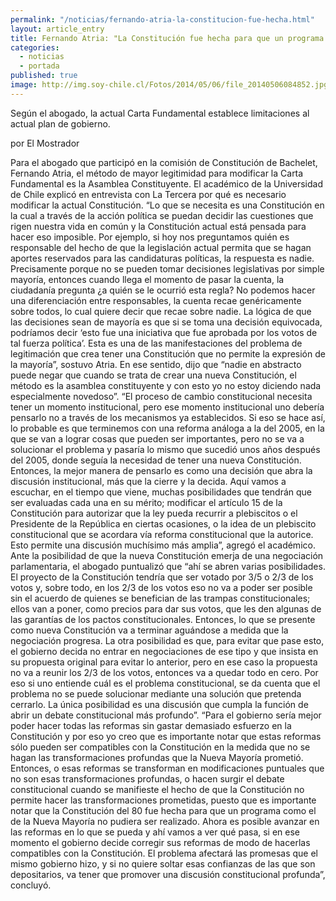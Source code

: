 ```yaml
---
permalink: "/noticias/fernando-atria-la-constitucion-fue-hecha.html"
layout: article_entry
title: Fernando Atria: "La Constitución fue hecha para que un programa como el de la Nueva Mayoría no sea realizable".
categories: 
  - noticias
  - portada
published: true
image: http://img.soy-chile.cl/Fotos/2014/05/06/file_20140506084852.jpg
---
```


Según el abogado, la actual Carta Fundamental establece limitaciones al actual plan de gobierno.

por El Mostrador

Para el abogado que participó en la comisión de Constitución de Bachelet, Fernando Atria, el método de mayor legitimidad para modificar la Carta Fundamental es la Asamblea Constituyente. El académico de la Universidad de Chile explicó en entrevista con La Tercera por qué es necesario modificar la actual Constitución.
“Lo que se necesita es una Constitución en la cual a través de la acción política se puedan decidir las cuestiones que rigen nuestra vida en común y la Constitución actual está pensada para hacer eso imposible. Por ejemplo, si hoy nos preguntamos quién es responsable del hecho de que la legislación actual permita que se hagan aportes reservados para las candidaturas políticas, la respuesta es nadie. Precisamente porque no se pueden tomar decisiones legislativas por simple mayoría, entonces cuando llega el momento de pasar la cuenta, la ciudadanía pregunta ¿a quién se le ocurrió esta regla? No podemos hacer una diferenciación entre responsables, la cuenta recae genéricamente sobre todos, lo cual quiere decir que recae sobre nadie. La lógica de que las decisiones sean de mayoría es que si se toma una decisión equivocada, podríamos decir ‘esto fue una iniciativa que fue aprobada por los votos de tal fuerza política’. Esta es una de las manifestaciones del problema de legitimación que crea tener una Constitución que no permite la expresión de la mayoría”, sostuvo Atria.
En ese sentido, dijo que “nadie en abstracto puede negar que cuando se trata de crear una nueva Constitución, el método es la asamblea constituyente y con esto yo no estoy diciendo nada especialmente novedoso”.
“El proceso de cambio constitucional necesita tener un momento institucional, pero ese momento institucional uno debería pensarlo no a través de los mecanismos ya establecidos. Si eso se hace así, lo probable es que terminemos con una reforma análoga a la del 2005, en la que se van a lograr cosas que pueden ser importantes, pero no se va a solucionar el problema y pasaría lo mismo que sucedió unos años después del 2005, donde seguía la necesidad de tener una nueva Constitución. Entonces, la mejor manera de pensarlo es como una decisión que abra la discusión institucional, más que la cierre y la decida. Aquí vamos a escuchar, en el tiempo que viene, muchas posibilidades que tendrán que ser evaluadas cada una en su mérito; modificar el artículo 15 de la Constitución para autorizar que la ley pueda recurrir a plebiscitos o el Presidente de la República en ciertas ocasiones, o la idea de un plebiscito constitucional que se acordara vía reforma constitucional que la autorice. Esto permite una discusión muchísimo más amplia”, agregó el académico.
Ante la posibilidad de que la nueva Constitución emerja de una negociación parlamentaria, el abogado puntualizó que “ahí se abren varias posibilidades. El proyecto de la Constitución tendría que ser votado por 3/5 o 2/3 de los votos y, sobre todo, en los 2/3 de los votos eso no va a poder ser posible sin el acuerdo de quienes se benefician de las trampas constitucionales; ellos van a poner, como precios para dar sus votos, que les den algunas de las garantías de los pactos constitucionales. Entonces, lo que se presente como nueva Constitución va a terminar aguándose a medida que la negociación progresa. La otra posibilidad es que, para evitar que pase esto, el gobierno decida no entrar en negociaciones de ese tipo y que insista en su propuesta original para evitar lo anterior, pero en ese caso la propuesta no va a reunir los 2/3 de los votos, entonces va a quedar todo en cero. Por eso si uno entiende cuál es el problema constitucional, se da cuenta que el problema no se puede solucionar mediante una solución que pretenda cerrarlo. La única posibilidad es una discusión que cumpla la función de abrir un debate constitucional más profundo”.
“Para el gobierno sería mejor poder hacer todas las reformas sin gastar demasiado esfuerzo en la Constitución y por eso yo creo que es importante notar que estas reformas sólo pueden ser compatibles con la Constitución en la medida que no se hagan las transformaciones profundas que la Nueva Mayoría prometió. Entonces, o esas reformas se transforman en modificaciones puntuales que no son esas transformaciones profundas, o hacen surgir el debate constitucional cuando se manifieste el hecho de que la Constitución no permite hacer las transformaciones prometidas, puesto que es importante notar que la Constitución del 80 fue hecha para que un programa como el de la Nueva Mayoría no pudiera ser realizado. Ahora es posible avanzar en las reformas en lo que se pueda y ahí vamos a ver qué pasa, si en ese momento el gobierno decide corregir sus reformas de modo de hacerlas compatibles con la Constitución. El problema afectará las promesas que el mismo gobierno hizo, y si no quiere soltar esas confianzas de las que son depositarios, va tener que promover una discusión constitucional profunda”, concluyó.
